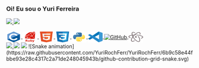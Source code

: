 <!-- ### Hi there 👋 -->
### Oi! Eu sou o Yuri Ferreira 
<!--
**YuriRochFerr/YuriRochFerr** is a ✨ _special_ ✨ repository because its `README.md` (this file) appears on your GitHub profile.

Here are some ideas to get you started:

- 🔭 I’m currently working on ...
- 🌱 I’m currently learning C
- 👯 I’m looking to collaborate on ...
- 🤔 I’m looking for help with ...
- 💬 Ask me about ...
- 📫 How to reach me: ...
- 😄 Pronouns: 
- ⚡ Fun fact: ...
-->

<div>
  <a href="https://github.com/YuriRochFerr">
  <img height="180em" src="https://github-readme-stats.vercel.app/api?username=YuriRochFerr&show_icons=true&theme=midnight-purple&include_all_commits=true&count_private=true"/>
  <img height="180em" src="https://github-readme-stats.vercel.app/api/top-langs/?username=YuriRochFerr&layout=compact&langs_count=7&theme=midnight-purple"/>
</div>
  
 <div style="display: inline_block"><br>
  <img align="center" alt="C" height="30" width="40" src="https://github.com/devicons/devicon/blob/master/icons/c/c-original.svg">
  <img align="center" alt="Ruby" height="30" width="40" src="https://github.com/devicons/devicon/blob/master/icons/ruby/ruby-plain-wordmark.svg">
  <img align="center" alt="HTML" height="30" width="40" src="https://raw.githubusercontent.com/devicons/devicon/master/icons/html5/html5-original.svg">
  <img align="center" alt="CSS" height="30" width="40" src="https://raw.githubusercontent.com/devicons/devicon/master/icons/css3/css3-original.svg">
  <img align="center" alt="Python" height="30" width="40" src="https://raw.githubusercontent.com/devicons/devicon/master/icons/python/python-original.svg">
  <img align="center" alt="vsCODE" height="30" width="40" src="https://github.com/devicons/devicon/blob/master/icons/vscode/vscode-original.svg">
  <img align="center" alt="GitHub" height="30" width="40" src="https://github.com/YuriRochFerr/YuriRochFerr/blob/main/github-original-wordmark.svg">
   <img align="center" alt="Atom" height="30" width="40" src="https://github.com/devicons/devicon/blob/master/icons/atom/atom-original.svg">
</div>
<div> 
 	<a href="https://www.twitch.tv/play_mur" target="_blank"><img src="https://img.shields.io/badge/Twitch-9146FF?style=for-the-badge&logo=twitch&logoColor=white" target="_blank">   </a>
  <a href="https://www.tiktok.com/@yurizxxz?" target="_blank"><img src="https://img.shields.io/badge/TikTok-000000?style=for-the-     badge&logo=tiktok&logoColor=white"target="_blank"></a>
  <a href="https://twitter.com/YuriRFerr" target="_blank"><img src="https://img.shields.io/badge/Twitter-1DA1F2?style=for-the-badge&logo=twitter&logoColor=white"target="_blank"></a>
  <!-- Oi -->
  ![Snake animation](https://raw.githubusercontent.com/YuriRochFerr/YuriRochFerr/6b9c58e44fbbe93e28c4317c2a71de248045943b/github-contribution-grid-snake.svg)
</div>
